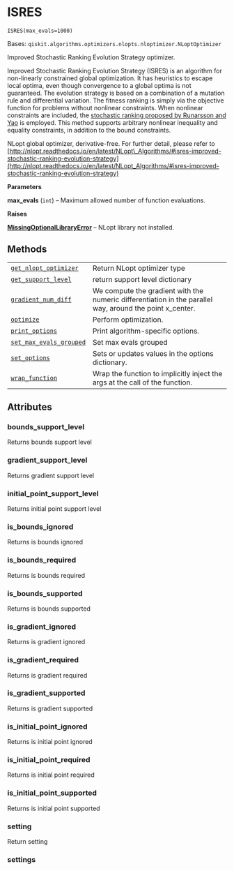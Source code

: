 # ISRES

<span id="undefined" />

`ISRES(max_evals=1000)`

Bases: `qiskit.algorithms.optimizers.nlopts.nloptimizer.NLoptOptimizer`

Improved Stochastic Ranking Evolution Strategy optimizer.

Improved Stochastic Ranking Evolution Strategy (ISRES) is an algorithm for non-linearly constrained global optimization. It has heuristics to escape local optima, even though convergence to a global optima is not guaranteed. The evolution strategy is based on a combination of a mutation rule and differential variation. The fitness ranking is simply via the objective function for problems without nonlinear constraints. When nonlinear constraints are included, the [stochastic ranking proposed by Runarsson and Yao](https://notendur.hi.is/tpr/software/sres/Tec311r.pdf) is employed. This method supports arbitrary nonlinear inequality and equality constraints, in addition to the bound constraints.

NLopt global optimizer, derivative-free. For further detail, please refer to [http://nlopt.readthedocs.io/en/latest/NLopt\_Algorithms/#isres-improved-stochastic-ranking-evolution-strategy](http://nlopt.readthedocs.io/en/latest/NLopt_Algorithms/#isres-improved-stochastic-ranking-evolution-strategy)

**Parameters**

**max\_evals** (`int`) – Maximum allowed number of function evaluations.

**Raises**

[**MissingOptionalLibraryError**](qiskit.aqua.MissingOptionalLibraryError#qiskit.aqua.MissingOptionalLibraryError "qiskit.aqua.MissingOptionalLibraryError") – NLopt library not installed.

## Methods

|                                                                                                                                                                                                         |                                                                                                           |
| ------------------------------------------------------------------------------------------------------------------------------------------------------------------------------------------------------- | --------------------------------------------------------------------------------------------------------- |
| [`get_nlopt_optimizer`](qiskit.algorithms.optimizers.ISRES.get_nlopt_optimizer#qiskit.algorithms.optimizers.ISRES.get_nlopt_optimizer "qiskit.algorithms.optimizers.ISRES.get_nlopt_optimizer")         | Return NLopt optimizer type                                                                               |
| [`get_support_level`](qiskit.algorithms.optimizers.ISRES.get_support_level#qiskit.algorithms.optimizers.ISRES.get_support_level "qiskit.algorithms.optimizers.ISRES.get_support_level")                 | return support level dictionary                                                                           |
| [`gradient_num_diff`](qiskit.algorithms.optimizers.ISRES.gradient_num_diff#qiskit.algorithms.optimizers.ISRES.gradient_num_diff "qiskit.algorithms.optimizers.ISRES.gradient_num_diff")                 | We compute the gradient with the numeric differentiation in the parallel way, around the point x\_center. |
| [`optimize`](qiskit.algorithms.optimizers.ISRES.optimize#qiskit.algorithms.optimizers.ISRES.optimize "qiskit.algorithms.optimizers.ISRES.optimize")                                                     | Perform optimization.                                                                                     |
| [`print_options`](qiskit.algorithms.optimizers.ISRES.print_options#qiskit.algorithms.optimizers.ISRES.print_options "qiskit.algorithms.optimizers.ISRES.print_options")                                 | Print algorithm-specific options.                                                                         |
| [`set_max_evals_grouped`](qiskit.algorithms.optimizers.ISRES.set_max_evals_grouped#qiskit.algorithms.optimizers.ISRES.set_max_evals_grouped "qiskit.algorithms.optimizers.ISRES.set_max_evals_grouped") | Set max evals grouped                                                                                     |
| [`set_options`](qiskit.algorithms.optimizers.ISRES.set_options#qiskit.algorithms.optimizers.ISRES.set_options "qiskit.algorithms.optimizers.ISRES.set_options")                                         | Sets or updates values in the options dictionary.                                                         |
| [`wrap_function`](qiskit.algorithms.optimizers.ISRES.wrap_function#qiskit.algorithms.optimizers.ISRES.wrap_function "qiskit.algorithms.optimizers.ISRES.wrap_function")                                 | Wrap the function to implicitly inject the args at the call of the function.                              |

## Attributes

<span id="undefined" />

### bounds\_support\_level

Returns bounds support level

<span id="undefined" />

### gradient\_support\_level

Returns gradient support level

<span id="undefined" />

### initial\_point\_support\_level

Returns initial point support level

<span id="undefined" />

### is\_bounds\_ignored

Returns is bounds ignored

<span id="undefined" />

### is\_bounds\_required

Returns is bounds required

<span id="undefined" />

### is\_bounds\_supported

Returns is bounds supported

<span id="undefined" />

### is\_gradient\_ignored

Returns is gradient ignored

<span id="undefined" />

### is\_gradient\_required

Returns is gradient required

<span id="undefined" />

### is\_gradient\_supported

Returns is gradient supported

<span id="undefined" />

### is\_initial\_point\_ignored

Returns is initial point ignored

<span id="undefined" />

### is\_initial\_point\_required

Returns is initial point required

<span id="undefined" />

### is\_initial\_point\_supported

Returns is initial point supported

<span id="undefined" />

### setting

Return setting

<span id="undefined" />

### settings
